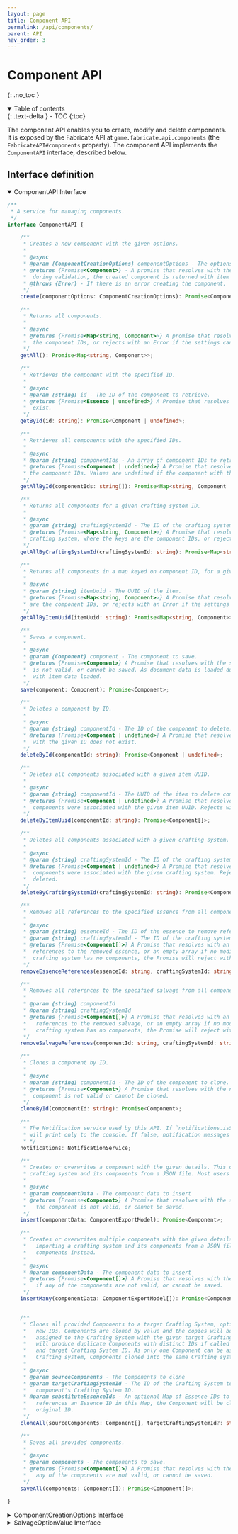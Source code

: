 ```yaml
---
layout: page
title: Component API
permalink: /api/components/
parent: API
nav_order: 3
---
```


# Component API
{: .no_toc }

<details open markdown="block">
  <summary>
    Table of contents
  </summary>
  {: .text-delta }
- TOC
{:toc}
</details>

The component API enables you to create, modify and delete components.
It is exposed by the Fabricate API at `game.fabricate.api.components` (the `FabricateAPI#components` property).
The component API implements the `ComponentAPI` interface, described below.

## Interface definition

<details open markdown="block">
<summary>
ComponentAPI Interface
</summary>

```typescript
/**
 * A service for managing components.
 */
interface ComponentAPI {

    /**
     * Creates a new component with the given options.
     *
     * @async
     * @param {ComponentCreationOptions} componentOptions - The options for the component.
     * @returns {Promise<Component>} - A promise that resolves with the newly created component. As document data is loaded
     *  during validation, the created component is returned with item data loaded.
     * @throws {Error} - If there is an error creating the component.
     */
    create(componentOptions: ComponentCreationOptions): Promise<Component>;

    /**
     * Returns all components.
     *
     * @async
     * @returns {Promise<Map<string, Component>>} A promise that resolves to a Map of component instances, where the keys are
     *  the component IDs, or rejects with an Error if the settings cannot be read.
     */
    getAll(): Promise<Map<string, Component>>;

    /**
     * Retrieves the component with the specified ID.
     *
     * @async
     * @param {string} id - The ID of the component to retrieve.
     * @returns {Promise<Essence | undefined>} A Promise that resolves with the component, or undefined if it does not
     *  exist.
     */
    getById(id: string): Promise<Component | undefined>;

    /**
     * Retrieves all components with the specified IDs.
     *
     * @async
     * @param {string} componentIds - An array of component IDs to retrieve.
     * @returns {Promise<Component | undefined>} A Promise that resolves to a Map of component instances, where the keys are
     * the component IDs. Values are undefined if the component with the corresponding ID does not exist
     */
    getAllById(componentIds: string[]): Promise<Map<string, Component | undefined>>;

    /**
     * Returns all components for a given crafting system ID.
     *
     * @async
     * @param {string} craftingSystemId - The ID of the crafting system.
     * @returns {Promise<Map<string, Component>>} A Promise that resolves to a Map of component instances for the given
     * crafting system, where the keys are the component IDs, or rejects with an Error if the settings cannot be read.
     */
    getAllByCraftingSystemId(craftingSystemId: string): Promise<Map<string, Component>>;

    /**
     * Returns all components in a map keyed on component ID, for a given item UUID.
     *
     * @async
     * @param {string} itemUuid - The UUID of the item.
     * @returns {Promise<Map<string, Component>>} A Promise that resolves to a Map of component instances, where the keys
     * are the component IDs, or rejects with an Error if the settings cannot be read.
     */
    getAllByItemUuid(itemUuid: string): Promise<Map<string, Component>>;

    /**
     * Saves a component.
     *
     * @async
     * @param {Component} component - The component to save.
     * @returns {Promise<Component>} A Promise that resolves with the saved component, or rejects with an error if the component
     *  is not valid, or cannot be saved. As document data is loaded during validation, the created component is returned
     *  with item data loaded.
     */
    save(component: Component): Promise<Component>;

    /**
     * Deletes a component by ID.
     *
     * @async
     * @param {string} componentId - The ID of the component to delete.
     * @returns {Promise<Component | undefined>} A Promise that resolves to the deleted component or undefined if the component
     *  with the given ID does not exist.
     */
    deleteById(componentId: string): Promise<Component | undefined>;

    /**
     * Deletes all components associated with a given item UUID.
     *
     * @async
     * @param {string} componentId - The UUID of the item to delete components for.
     * @returns {Promise<Component | undefined>} A Promise that resolves to the deleted component(s) or an empty array if no
     *  components were associated with the given item UUID. Rejects with an Error if the components could not be deleted.
     */
    deleteByItemUuid(componentId: string): Promise<Component[]>;

    /**
     * Deletes all components associated with a given crafting system.
     *
     * @async
     * @param {string} craftingSystemId - The ID of the crafting system to delete components for.
     * @returns {Promise<Component | undefined>} A Promise that resolves to the deleted component(s) or an empty array if no
     *  components were associated with the given crafting system. Rejects with an Error if the components could not be
     *  deleted.
     */
    deleteByCraftingSystemId(craftingSystemId: string): Promise<Component[]>;

    /**
     * Removes all references to the specified essence from all components within the specified crafting system.
     *
     * @async
     * @param {string} essenceId - The ID of the essence to remove references to.
     * @param {string} craftingSystemId - The ID of the crafting system containing the components to modify.
     * @returns {Promise<Component[]>} A Promise that resolves with an array of all modified components that contain
     *  references to the removed essence, or an empty array if no modifications were made. If the specified
     *  crafting system has no components, the Promise will reject with an Error.
     */
    removeEssenceReferences(essenceId: string, craftingSystemId: string): Promise<Component[]>;

    /**
     * Removes all references to the specified salvage from all components within the specified crafting system.
     *
     * @param {string} componentId
     * @param {string} craftingSystemId
     * @returns {Promise<Component[]>} A Promise that resolves with an array of all modified components that contain
     *   references to the removed salvage, or an empty array if no modifications were made. If the specified
     *   crafting system has no components, the Promise will reject with an Error.
     */
    removeSalvageReferences(componentId: string, craftingSystemId: string): Promise<Component[]>;

    /**
     * Clones a component by ID.
     *
     * @async
     * @param {string} componentId - The ID of the component to clone.
     * @returns {Promise<Component>} A Promise that resolves with the newly cloned component, or rejects with an Error if the
     *  component is not valid or cannot be cloned.
     */
    cloneById(componentId: string): Promise<Component>;

    /**
     * The Notification service used by this API. If `notifications.isSuppressed` is true, all notification messages
     * will print only to the console. If false, notification messages will be displayed in both the console and the UI.
     * */
    notifications: NotificationService;

    /**
     * Creates or overwrites a component with the given details. This operation is intended to be used when importing a
     * crafting system and its components from a JSON file. Most users should use `create` or `save` components instead.
     *
     * @async
     * @param componentData - The component data to insert
     * @returns {Promise<Component>} A Promise that resolves with the saved component, or rejects with an error if
     *   the component is not valid, or cannot be saved.
     */
    insert(componentData: ComponentExportModel): Promise<Component>;

    /**
     * Creates or overwrites multiple components with the given details. This operation is intended to be used when
     *   importing a crafting system and its components from a JSON file. Most users should use `create` or `save`
     *   components instead.
     *
     * @async
     * @param componentData - The component data to insert
     * @returns {Promise<Component[]>} A Promise that resolves with the saved components, or rejects with an error
     *   if any of the components are not valid, or cannot be saved.
     */
    insertMany(componentData: ComponentExportModel[]): Promise<Component[]>;


    /**
     * Clones all provided Components to a target Crafting System, optionally substituting each Component's essences with
     *   new IDs. Components are cloned by value and the copies will be assigned new IDs. The cloned Components will be
     *   assigned to the Crafting System with the given target Crafting System ID. This operation is not idempotent and
     *   will produce duplicate Components with distinct IDs if called multiple times with the same source Components
     *   and target Crafting System ID. As only one Component can be associated with a given game item within a single
     *   Crafting system, Components cloned into the same Crafting system will have their associated items removed.
     *
     * @async
     * @param sourceComponents - The Components to clone
     * @param targetCraftingSystemId - The ID of the Crafting System to clone the Components to. Defaults to the source
     *   component's Crafting System ID.
     * @param substituteEssenceIds - An optional Map of Essence IDs to substitute with new IDs. If a Component
     *   references an Essence ID in this Map, the Component will be cloned with the new Essence ID in place of the
     *   original ID.
     */
    cloneAll(sourceComponents: Component[], targetCraftingSystemId?: string, substituteEssenceIds?: Map<string, string>): Promise<{ components: Component[], idLinks: Map<string, string> }>;

    /**
     * Saves all provided components.
     *
     * @async
     * @param components - The components to save.
     * @returns {Promise<Component[]>} A Promise that resolves with the saved components, or rejects with an error if
     *   any of the components are not valid, or cannot be saved.
     */
    saveAll(components: Component[]): Promise<Component[]>;

}
```

</details>

<details markdown="block">
<summary>
ComponentCreationOptions Interface
</summary>

```typescript
/**
 * Options for creating a new component.
 */
interface ComponentCreationOptions {

    /**
     * The UUID of the item associated with the component.
     * */
    itemUuid: string;

    /**
     * The ID of the crafting system that the component belongs to.
     * */
    craftingSystemId: string;

    /**
     * Optional dictionary of the essences contained by the component. The dictionary is keyed on the essence ID and
     * with the values representing the required quantities.
     * */
    essences?: Record<string, number>;

    /**
     * Whether the component is disabled. Defaults to false.
     * */
    disabled?: boolean;

    /**
     * Optional array of salvage options for the component.
     * */
    salvageOptions?: SalvageOptionValue[];

}
```

</details>

<details markdown="block">
<summary>
SalvageOptionValue Interface
</summary>

```typescript
/**
 * A value object representing an option for salvaging a component
 *
 * @interface
 * */
interface SalvageOptionValue {

    /**
     * The name of the salvage option.
     */
    name: string;

    /**
     * The salvage that will be produced when the option is used to salvage the component.
     */
    results: Record<string, number>;

    /**
     * The additional components that must be present to salvage this component
     */
    catalysts: Record<string, number>;

}
```

## The component object

Components implement the `Component` interface, described below.

<details markdown="block">
<summary>
Component Interface
</summary>

```typescript
interface Component extends Identifiable, Serializable<ComponentJson> {

    /**
     * The component's unique ID
     */
    readonly id: string;

    /**
     * The ID of the crafting system this component belongs to
     */
    readonly craftingSystemId: string;

    /**
     * The ID of the item this component is associated with
     */
    readonly itemUuid: string;

    /**
     * Indicates whether this component is embedded with Fabricate
     */
    readonly isEmbedded: boolean;

    /**
     * The name of the item this component is associated with
     */
    readonly name: string;

    /**
     * The URL of the image for the item this component is associated with
     */
    readonly imageUrl: string;

    /**
     * Indicates whether this component has Salvage options
     */
    readonly isSalvageable: boolean;

    /**
     * Indicates whether this component has any essences. This is a convenience function for checking if the component's
     *  essence Combination is empty.
     */
    readonly hasEssences: boolean;

    /**
     * The essences that this component contains, if any. May be an empty Combination.
     */
    essences: Combination<EssenceReference>;

    /**
     * Indicates whether this component is disabled. Disabled components cannot used in crafting.
     */
    isDisabled: boolean;

    /**
     * The Salvage options for this component
     */
    salvageOptions: SelectableOptions<SalvageOptionJson, SalvageOption>;

    /**
     * The Salvage options for this component, indexed by ID
     */
    readonly salvageOptionsById: Map<string, SalvageOption>;

    /**
     * The Fabricate item data for this component, containing the item's name, image URL, and any errors that occurred
     *  while loading the item.
     */
    itemData: FabricateItemData;

    /**
     * Indicates whether this component has any errors. This is a convenience function for checking if the item data
     *  has any errors.
     */
    readonly hasErrors: boolean;

    /**
     * The errors that occurred while loading the item data, if any. May be an empty array.
     */
    readonly errors: ItemLoadingError[];

    /**
     * The codes for the errors that occurred while loading the item data, if any. May be an empty array.
     */
    readonly errorCodes: string[];

    /**
     * Indicates whether this component's item data has been loaded
     */
    readonly loaded: boolean;

    /**
     * Converts this component to a ComponentReference
     *
     * @returns {ComponentReference} - The ComponentReference for this component
     */
    toReference(): ComponentReference;

    /**
     * Removes the essence with the given ID from this component, regardless of quantity
     *
     * @param essenceIdToDelete - The ID of the essence to remove
     */
    removeEssence(essenceIdToDelete: string): void;

    /**
     * Loads the item data for this component
     *
     * @param forceReload - Whether to reload the item data. Defaults to false.
     */
    load(forceReload?: boolean): Promise<void>;

    /**
     * Sets the Salvage option for this component. If the Salvage option has an ID, it will be used to attempt to
     * overwrite an existing salvage option. Otherwise, a new Salvage option will be created with a new ID.
     *
     * @param {SalvageOptionConfig | SalvageOption} salvageOption - The Salvage option to set. Accepts a SalvageOption
     *  instance or a SalvageOptionConfig object.
     */
    setSalvageOption(salvageOption: SalvageOptionConfig | SalvageOption): void;

    /**
     * Adds the given quantity of the essence with the given ID to this component
     *
     * @param essenceId - The ID of the essence to add
     * @param quantity - The quantity of the essence to add. Defaults to 1.
     */
    addEssence(essenceId: string, quantity?: number): void;

    /**
     * Subtracts the given quantity of the essence with the given ID from this component
     *
     * @param essenceId - The ID of the essence to subtract
     * @param quantity - The quantity of the essence to subtract. Defaults to 1.
     */
    subtractEssence(essenceId: string, quantity?: number): void;

    /**
     * Lists all the components referenced by this component's Salvage options. May be an empty array.
     *
     * @returns {ComponentReference[]} - The components referenced by this component, if any
     */
    getUniqueReferencedComponents(): ComponentReference[];

    /**
     * Lists all the essences referenced by this component. May be an empty array.
     *
     * @returns {EssenceReference[]} - The essences referenced by this component, if any
     */
    getUniqueReferencedEssences(): EssenceReference[];

    /**
     * Removes the given component from this component's Salvage options
     *
     * @param componentId - The ID of the component to remove
     */
    removeComponentFromSalvageOptions(componentId: string): void;

    /**
     * Deletes the Salvage option with the given ID from this component
     *
     * @param id - The ID of the Salvage option to delete
     */
    deleteSalvageOptionById(id: string): void;

    /**
     * Clones this component, optionally with a new ID, crafting system ID, and/or substitute essence IDs
     *
     * @param id - The ID for the cloned component. Must not be the ID of this component.
     * @param embedded - Whether the cloned component should be embedded with Fabricate. Defaults to false.
     * @param craftingSystemId - The ID of the crafting system for the cloned component. Defaults to the ID of this
     *  component's crafting system.
     * @param substituteEssenceIds - A map of essence IDs to substitute with new IDs. Defaults to an empty map. This is
     *  used when cloning a component into a new crafting system, to ensure that the cloned component's essences are
     *  unique to the new crafting system.
     */
    clone({
        id,
        craftingSystemId,
        substituteEssenceIds,
    }: {
        id: string;
        craftingSystemId?: string;
        substituteEssenceIds?: Map<string, string>;
    }): Component;

}
```

</details>

## Examples

The examples below illustrate how to use the component API to create, modify and delete components.

### Creating a component

Once you've [created a crafting system](../systems#create-a-crafting-system) and an item, you can create a component for that item by calling `game.fabricate.api.components.create()`, passing in the component details.
To create a component, you must provide the ID of the crafting system that the component belongs to and the UUID of the item that the component is associated with.
If you've [created essences for the crafting system](../essences#create-an-essence), you can also provide a dictionary of essences and their quantities.
If you've created other components for the crafting system already, you can also provide an array of salvage options for the component.
Don't worry though; you can always [add essences to the component later](#adding-essences-to-a-component) and [add salvage options to the component later](#adding-salvage-options-to-a-component).

<details markdown="block">
<summary>
Example #1 - A component with no essences and no salvage options
</summary>

```typescript
const myComponentData = {
    itemUuid: "my-item-uuid", // <-- Replace this with the UUID of your item
    craftingSystemId: "my-crafting-system-id", // <-- Replace this with the ID of your crafting system
};
const component = await game.fabricate.api.components.create(myComponentData);
```

</details>

<details markdown="block">
<summary>
Example #2 - A component with essences and no salvage options
</summary>

```typescript
const myComponentData = {
    itemUuid: "my-item-uuid", // <-- Replace this with the UUID of your item
    craftingSystemId: "my-crafting-system-id", // <-- Replace this with the ID of your crafting system
    essences: { // <-- Replace the keys with the ID of your desired essences and the values with the quantity of each essence
        "my-essence-id": 1, 
        "my-other-essence-id": 2
    }
};
const component = await game.fabricate.api.components.create(myComponentData);
```

</details>

<details markdown="block">
<summary>
Example #3 - A component with essences and salvage options
</summary>

```typescript
const myComponentData = {
    itemUuid: "my-item-uuid", // <-- Replace this with the UUID of your item
    craftingSystemId: "my-crafting-system-id", // <-- Replace this with the ID of your crafting system
    essences: { // <-- Replace the keys with the ID of your desired essences and the values with the quantity of each essence
        "my-essence-id": 1,
        "my-other-essence-id": 2
    },
    // If a component has mutliple salvage options the names are displayed to the user in the UI
    // The user can choose which option to use when salvaging the component.
    // Catalysts are optional. If a component has catalysts, the user must have them in their inventory, but they are not consumed when the component is salvaged.
    salvageOptions: [
        {
            name: "Salvage option 1", // <-- Replace this with the name you want to use for the salvage option
            results: { // <-- Replace the keys with the IDs of the components you want to produce when the component is salvaged and the values with the quantity to produce
                "my-salvage-id": 1
            },
            catalysts: {} // <-- This salvage option has no catalysts. You can also just leave this property out entirely
        },
        {
            name: "Salvage option 2", // <-- Same here with naming your salvage options
            results: { // <-- Same here with the salvage results
                "my-salvage-id": 2
            },
            catalysts: { // <-- Replace the keys with the IDs of the components you want to use as catalysts and the values with the quantity of each catalyst
                "my-catalyst-id": 2
            }
        }
    ]
};
const component = await game.fabricate.api.components.create(myComponentData);
```

</details>

### Getting a component by ID

You can retrieve a component by calling `game.fabricate.api.components.getById()`, passing in the ID of the component to retrieve.

<details markdown="block">
<summary>
Example
</summary>

```typescript
const myComponentId = "my-component-id"; // <-- Replace this with the ID of your component
const component = await game.fabricate.api.components.getById(myComponentId);
```

</details>

### Getting all components

You can retrieve all components in all crafting systems by calling `game.fabricate.api.components.getAll()`.

<details markdown="block">
<summary>
Example
</summary>

```typescript
const components = await game.fabricate.api.components.getAll();
```

</details>

### Getting all components in a crafting system

You can retrieve all components in a crafting system by calling `game.fabricate.api.components.getAllByCraftingSystemId()`, passing in the ID of the crafting system to retrieve components for.

<details markdown="block">
<summary>
Example
</summary>

```typescript
const myCraftingSystemId = "my-crafting-system-id"; // <-- Replace this with the ID of your crafting system
const components = await game.fabricate.api.components.getAllByCraftingSystemId(myCraftingSystemId);
```

</details>

### Getting all components for an item

You can retrieve all components for an item by calling `game.fabricate.api.components.getAllByItemUuid()`, passing in the UUID of the item to retrieve components for.

<details markdown="block">
<summary>
Example
</summary>

```typescript
const myItemUuid = "my-item-uuid"; // <-- Replace this with the UUID of your item
const components = await game.fabricate.api.components.getAllByItemUuid(myItemUuid);
```

</details>

### Deleting a component

You can delete a component by calling `game.fabricate.api.components.deleteById()`, passing in the ID of the component to delete.

<details markdown="block">
<summary>
Example
</summary>

```typescript
const myComponentId = "my-component-id"; // <-- Replace this with the ID of your component
const deletedComponent = game.fabricate.api.components.deleteById(myComponentId); 
```

</details>

### Adding essences to a component

You can add essences to a component by fetching it, setting the essences then calling `game.fabricate.api.components.save()`, passing in the modified component.
You'll need to [create the essences](../essences#create-an-essence) before you can add them to a component.

<details markdown="block">
<summary>
Example
</summary>

```typescript
const myComponentId = "my-component-id"; // <-- Replace this with the ID of your component
const component = await game.fabricate.api.components.getById(myComponentId);
componentOne.addEssence("my-fisrt-essence-id"); // <-- Replace this with the ID of your essence. The quantity isoptional (it defaults to 1)
componentOne.addEssence("my-second-essence-id", 2); // <-- Replace the first argument with the ID of your essence and the second with the quantity to add
const componentAfterSave = await game.fabricate.api.components.save(component);
```

</details>

### Removing essences from a component

You can remove essences from a component by fetching it, removing the essences then calling `game.fabricate.api.components.save()`, passing in the modified component.

<details markdown="block">
<summary>
Example
</summary>

```typescript
const myComponentId = "my-component-id"; // <-- Replace this with the ID of your component
const component = await game.fabricate.api.components.getById(myComponentId);
// Removes an essence from the component if it exists, regardless of quantity
component.removeEssence("my-fisrt-essence-id"); // <-- Replace this with the ID of your essence
// Removes a specific quantity of an essence from the component if it exists
component.subtractEssence("my-second-essence-id"); // <-- Replace the first argument with the ID of your essence. The quantity isoptional (it defaults to 1)
component.subtractEssence("my-third-essence-id", 2); // <-- Replace the first argument with the ID of your essence and the second with the quantity to remove
const componentAfterSave = await game.fabricate.api.components.save(component);
```

</details>

### Modifying the salvage options for a component

You can add salvage options to a component by fetching it, modifying the salvage option (or options) then calling `game.fabricate.api.components.save()`, passing in the modified component.

<details markdown="block">
<summary>
Example #1 - Adding a salvage option with catalysts
</summary>

```typescript
// Get the component
const myComponentId = "my-component-id"; // <-- Replace this with the ID of your component
const component = await game.fabricate.api.components.getById(myComponentId);

// Create a new salvage option that requires catalysts
const mySalvageOptionWithCatalysts = {
    name: "My new salvage option", // <-- Replace this with the name of your salvage option
    results: { // <-- Replace the keys with the IDs of the components you want to produce when the component is salvaged and the values with the quantity to produce
        "my-salvage-id": 1
    },
    catalysts: { // <-- Replace the keys with the IDs of the components you want to use as catalysts and the values with the quantity of each catalyst
        "my-catalyst-id": 2
    }
};
component.setSalvageOption(mySalvageOptionWithCatalysts);
// Save the component
const componentAfterSave = await game.fabricate.api.components.save(component);
```

</details>

<details markdown="block">
<summary>
Example #2 - Adding a salvage option without catalysts
</summary>

```typescript
// Get the component
const myComponentId = "my-component-id"; // <-- Replace this with the ID of your component
const component = await game.fabricate.api.components.getById(myComponentId);

// Create a new salvage option that doesn't require catalysts
const mySalvageOptionWithoutCatalysts = {
    name: "My other salvage option", // <-- Replace this with the name of your salvage option
    results: { // <-- Replace the keys with the IDs of the components you want to produce when the component is salvaged and the values with the quantity to produce
        "my-salvage-id": 1
    }
};
component.setSalvageOption(mySalvageOptionWithoutCatalysts);

// Save the component
const componentAfterSave = await game.fabricate.api.components.save(component);
```

</details>

<details markdown="block">
<summary>
Example #3 - Overwriting an existing salvage option
</summary>

```typescript
// Get the component
const myComponentId = "my-component-id"; // <-- Replace this with the ID of your component
const component = await game.fabricate.api.components.getById(myComponentId);

// You can overwrite an existing salvage option by adding the ID of the salvage option to overwrite
// If the ID you provide doesn't match an existing salvage option, this will cause the `setSalvageOption` method to throw an error
const mySalvageOptionToOverwrite = {
    id: "my-salvage-option-id-1", // <-- Replace this with the ID of the salvage option to overwite
    name: "My existing salvage option to replace", // <-- Replace this with the name of your salvage option
    results: { // <-- Replace the keys with the IDs of the components you want to produce when the component is salvaged and the values with the quantity to produce
        "my-salvage-id": 1
    }
    // You can also overwrite the catalysts for an existing salvage option. Omitting them will cause them to be removed.
};
component.setSalvageOption(mySalvageOptionToOverwrite);

// Save the component
const componentAfterSave = await game.fabricate.api.components.save(component);
```

</details>

<details markdown="block">
<summary>
Example #4 - Removing a salvage option
</summary>

```typescript
// Get the component
const myComponentId = "my-component-id"; // <-- Replace this with the ID of your component
const component = await game.fabricate.api.components.getById(myComponentId);

// You can also delete a salvage option by passing in the ID of the salvage option to delete
component.deleteSalvageOptionById("my-salvage-option-id-2"); // <-- Replace this with the ID of the salvage option to delete

// Save the component
const componentAfterSave = await game.fabricate.api.components.save(component);
```

</details>

### Changing the item associated with a component

You can change the item associated with a component (with a bit of a workaround) by first loading the item data using the document manager.
Just like with other modifications, you will need to save the modified component after changing the source item data by calling `game.fabricate.api.components.save()`.
In a later release of Fabricate, this will be simplified to allow you to simply assign the item UUID to a the `itemUuid` property on the component.

<details markdown="block">
<summary>
Example
</summary>

```typescript
// Get the component
const myComponentId = "my-component-id"; // <-- Replace this with the ID of your component
const component = await game.fabricate.api.components.getById(myComponentId);
// Change the item data:
//   Currently, Fabricate requires that you load the item using its document manager before assigning it to the component.
//   This is likely to change in a future release to simplify things for API users.
const itemUuid = "myNewItemUuid"; // <-- Replace with the UUID of the new source item
component.itemData = await game.fabricate.api.documentManager.loadItemDataByDocumentUuid(itemUuid);
// Save the component
const componentAfterSave = await game.fabricate.api.components.save(component);
```

</details>